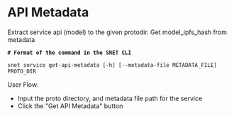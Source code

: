 # API Metadata

Extract service api (model) to the given protodir. Get model\_ipfs\_hash from metadata

<ImageViewer src="/assets/images/products/AIMarketplace/TUI/ServiceAPIMetadataPage.webp" alt="Service API Metadata page"/>

<pre class="language-bash"><code class="lang-bash"><strong># Format of the command in the SNET CLI
</strong>
snet service get-api-metadata [-h] [--metadata-file METADATA_FILE] PROTO_DIR
</code></pre>

User Flow:

* Input the proto directory, and metadata file path for the service
* Click the "Get API Metadata" button
